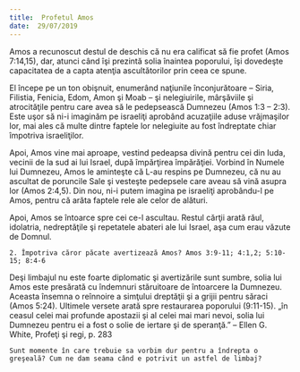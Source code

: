 ```yaml
---
title:  Profetul Amos
date:  29/07/2019
---
```


Amos a recunoscut destul de deschis că nu era calificat să fie profet (Amos 7:14,15), dar, atunci când îşi prezintă solia înaintea poporului, îşi dovedeşte capacitatea de a capta atenţia ascultătorilor prin ceea ce spune.

El începe pe un ton obişnuit, enumerând naţiunile înconjurătoare – Siria, Filistia, Fenicia, Edom, Amon şi Moab – şi nelegiuirile, mârşăviile şi atrocităţile pentru care avea să le pedepsească Dumnezeu (Amos 1:3 – 2:3). Este uşor să ni-i imaginăm pe israeliţi aprobând acuzaţiile aduse vrăjmaşilor lor, mai ales că multe dintre faptele lor nelegiuite au fost îndreptate chiar împotriva israeliţilor.

Apoi, Amos vine mai aproape, vestind pedeapsa divină pentru cei din Iuda, vecinii de la sud ai lui Israel, după împărţirea împărăţiei. Vorbind în Numele lui Dumnezeu, Amos le aminteşte că L-au respins pe Dumnezeu, că nu au ascultat de poruncile Sale şi vesteşte pedepsele care aveau să vină asupra lor (Amos 2:4,5). Din nou, ni-i putem imagina pe israeliţi aprobându-l pe Amos, pentru că arăta faptele rele ale celor de alături.

Apoi, Amos se întoarce spre cei ce-l ascultau. Restul cărţii arată răul, idolatria, nedreptăţile şi repetatele abateri ale lui Israel, aşa cum erau văzute de Domnul.

`2. Împotriva căror păcate avertizează Amos? Amos 3:9-11; 4:1,2; 5:10-15; 8:4-6`

Deşi limbajul nu este foarte diplomatic şi avertizările sunt sumbre, solia lui Amos este presărată cu îndemnuri stăruitoare de întoarcere la Dumnezeu. Aceasta însemna o reînnoire a simţului dreptăţii şi a grijii pentru săraci (Amos 5:24). Ultimele versete arată spre restaurarea poporului (9:11-15). „în ceasul celei mai profunde apostazii şi al celei mai mari nevoi, solia lui Dumnezeu pentru ei a fost o solie de iertare şi de speranţă.” – Ellen G. White, Profeţi şi regi, p. 283

`Sunt momente în care trebuie sa vorbim dur pentru a îndrepta o greşeală? Cum ne dam seama când e potrivit un astfel de limbaj?`
